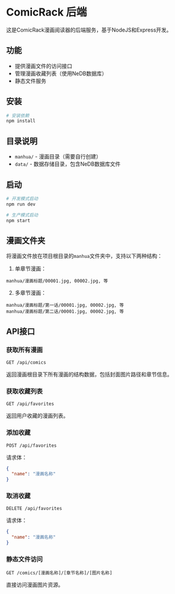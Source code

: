 # ComicRack 后端

这是ComicRack漫画阅读器的后端服务，基于NodeJS和Express开发。

## 功能
- 提供漫画文件的访问接口
- 管理漫画收藏列表（使用NeDB数据库）
- 静态文件服务

## 安装

```bash
# 安装依赖
npm install
```

## 目录说明

- `manhua/` - 漫画目录（需要自行创建）
- `data/` - 数据存储目录，包含NeDB数据库文件

## 启动

```bash
# 开发模式启动
npm run dev

# 生产模式启动
npm start
```

## 漫画文件夹

将漫画文件放在项目根目录的`manhua`文件夹中，支持以下两种结构：

1. 单章节漫画：
```
manhua/漫画标题/00001.jpg, 00002.jpg, 等
```

2. 多章节漫画：
```
manhua/漫画标题/第一话/00001.jpg, 00002.jpg, 等
manhua/漫画标题/第二话/00001.jpg, 00002.jpg, 等
```

## API接口

### 获取所有漫画
```
GET /api/comics
```
返回漫画根目录下所有漫画的结构数据，包括封面图片路径和章节信息。

### 获取收藏列表
```
GET /api/favorites
```
返回用户收藏的漫画列表。

### 添加收藏
```
POST /api/favorites
```
请求体：
```json
{
  "name": "漫画名称"
}
```

### 取消收藏
```
DELETE /api/favorites
```
请求体：
```json
{
  "name": "漫画名称"
}
```

### 静态文件访问
```
GET /comics/[漫画名称]/[章节名称]/[图片名称]
```
直接访问漫画图片资源。 
